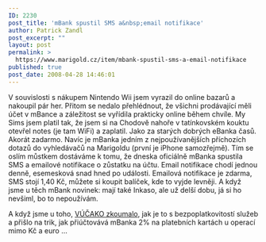```yaml
---
ID: 2230
post_title: 'mBank spustil SMS a&nbsp;email notifikace'
author: Patrick Zandl
post_excerpt: ""
layout: post
permalink: >
  https://www.marigold.cz/item/mbank-spustil-sms-a-email-notifikace
published: true
post_date: 2008-04-28 14:46:01
---
```

V souvislosti s nákupem Nintendo Wii jsem vyrazil do online bazarů a nakoupil pár her. Přitom se nedalo přehlédnout, že všichni prodávající měli účet v mBance a záležitost se vyřídila prakticky online během chvíle. My Sims jsem platil tak, že jsem si na Chodově nahoře v tatínkovském kouktu otevřel notes (je tam WiFi) a zaplatil. Jako za starých dobrých eBanka časů. Akorát zadarmo. Navíc je mBanka jedním z nejpoužívanějších příchozích dotazů do vyhledávačů na Marigoldu (první je iPhone samozřejmě). Tím se oslím můstkem dostáváme k tomu, že dneska oficiálně mBanka spustila SMS a emailové notifikace o zůstatku na účtu. Email notifikace chodí jednou denně, esemesková snad hned po události. Emailová notifikace je zdarma, SMS stojí 1,40 Kč, můžete si koupit balíček, kde to vyjde levněji. A když jsme u těch mBank novinek: mají také Inkaso, ale už delší dobu, já si ho nevšiml, bo to nepoužívám. 

A když jsme u toho, <a href="http://vucako.bloguje.cz/682500-dvouprocentni-poplatek-za-transakce-kartou-bezpoplatkove-mbank.php">VÚČAKO zkoumalo</a>, jak je to s bezpoplatkovitostí služeb a přišlo na trik, jak přiúčtovává mBanka 2% na platebních kartách u operací mimo Kč a euro ...